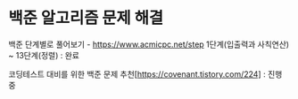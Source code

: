 # 백준 알고리즘 문제 해결 

백준 단계별로 풀어보기 - https://www.acmicpc.net/step
1단계(입출력과 사칙연산) ~ 13단계(정렬) : 완료

코딩테스트 대비를 위한 백준 문제 추천[https://covenant.tistory.com/224]
: 진행 중
 
